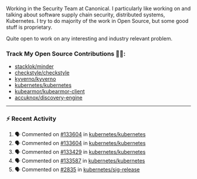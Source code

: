 Working in the Security Team at Canonical. I particularly like working on and talking about software supply chain security, distributed systems, Kubernetes. I try to do majority of the work in Open Source, but some good stuff is proprietary.

Quite open to work on any interesting and industry relevant problem. 

### Track My Open Source Contributions 👨‍💻: 
 - [stacklok/minder](https://github.com/stacklok/minder/pulls?q=is%3Apr+author%3AVyom-Yadav+is%3Amerged+)
 - [checkstyle/checkstyle](https://github.com/checkstyle/checkstyle/pulls?q=is%3Apr+author%3AVyom-Yadav+is%3Amerged+)
 - [kyverno/kyverno](https://github.com/kyverno/kyverno/pulls?q=is%3Apr+author%3AVyom-Yadav+is%3Amerged+)
 - [kubernetes/kubernetes](https://github.com/kubernetes/kubernetes/issues?q=is%3Aissue+author%3AVyom-Yadav)
 - [kubearmor/kubearmor-client](https://github.com/kubearmor/kubearmor-client/pulls?q=is%3Amerged+is%3Apr+author%3AVyom-Yadav+)
 - [accuknox/discovery-engine](https://github.com/accuknox/discovery-engine/pulls?q=is%3Amerged+is%3Apr+author%3AVyom-Yadav+)
---

### :zap: Recent Activity

<!--START_SECTION:activity-->
1. 🗣 Commented on [#133604](https://github.com/kubernetes/kubernetes/pull/133604#issuecomment-3201012297) in [kubernetes/kubernetes](https://github.com/kubernetes/kubernetes)
2. 🗣 Commented on [#133604](https://github.com/kubernetes/kubernetes/pull/133604#issuecomment-3200816534) in [kubernetes/kubernetes](https://github.com/kubernetes/kubernetes)
3. 🗣 Commented on [#133429](https://github.com/kubernetes/kubernetes/issues/133429#issuecomment-3197666294) in [kubernetes/kubernetes](https://github.com/kubernetes/kubernetes)
4. 🗣 Commented on [#133587](https://github.com/kubernetes/kubernetes/pull/133587#issuecomment-3197643352) in [kubernetes/kubernetes](https://github.com/kubernetes/kubernetes)
5. 🗣 Commented on [#2835](https://github.com/kubernetes/sig-release/pull/2835#issuecomment-3197630576) in [kubernetes/sig-release](https://github.com/kubernetes/sig-release)
<!--END_SECTION:activity-->
